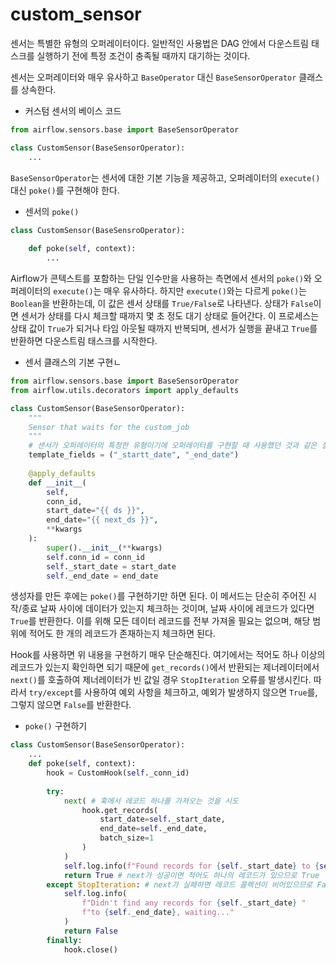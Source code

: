 # custom_sensor

센서는 특별한 유형의 오퍼레이터이다. 일반적인 사용법은 DAG 안에서 다운스트림 태스크를 실행하기 전에 특정 조건이 충족될 때까지 대기하는 것이다.

센서는 오퍼레이터와 매우 유사하고 `BaseOperator` 대신 `BaseSensorOperator` 클래스를 상속한다.



- 커스텀 센서의 베이스 코드

```python
from airflow.sensors.base import BaseSensorOperator

class CustomSensor(BaseSensorOperator):
    ...
```



 `BaseSensorOperator`는 센서에 대한 기본 기능을 제공하고, 오퍼레이터의 `execute()` 대신 `poke()`를 구현해야 한다.

- 센서의 `poke()`

```python
class CustomSensor(BaseSensroOperator):
    
    def poke(self, context):
        ...
```



Airflow가 콘텍스트를 포함하는 단일 인수만을 사용하는 측면에서 센서의 `poke()`와 오퍼레이터의 `execute()`는 매우 유사하다. 하지만 `execute()`와는 다르게 `poke()`는 `Boolean`을 반환하는데, 이 값은 센서 상태를 `True/False`로 나타낸다.  상태가 `False`이면 센서가 상태를 다시 체크할 때까지 몇 초 정도 대기 상태로 들어간다. 이 프로세스는 상태 값이 `True`가 되거나 타임 아웃될 때까지 반복되며, 센서가 실행을 끝내고 `True`를 반환하면 다운스트림 태스크를 시작한다.



- 센서 클래스의 기본 구현ㄴ

```python
from airflow.sensors.base import BaseSensorOperator
from airflow.utils.decorators import apply_defaults

class CustomSensor(BaseSensorOperator):
    """
    Sensor that waits for the custom_job
    """
    # 센서가 오퍼레이터의 특정한 유형이기에 오퍼레이터를 구현할 때 사용했던 것과 같은 설정을 사용한다.
    template_fields = ("_startt_date", "_end_date")
    
    @apply_defaults
    def __init__(
        self, 
        conn_id, 
        start_date="{{ ds }}",
        end_date="{{ next_ds }}",
        **kwargs
    ):
        super().__init__(**kwargs)
        self.conn_id = conn_id
        self._start_date = start_date
        self._end_date = end_date
```



생성자를 만든 후에는 `poke()`를 구현하기만 하면 된다.  이 메서드는 단순히 주어진 시작/종료 날짜 사이에 데이터가 있는지 체크하는 것이며, 날짜 사이에 레코드가 있다면 `True`를 반환한다. 이를 위해 모든 데이터 레코드를 전부 가져올 필요는 없으며, 해당 범위에 적어도 한 개의 레코드가 존재하는지 체크하면 된다.

Hook를 사용하면 위 내용을 구현하기 매우 단순해진다. 여기에서는 적어도 하나 이상의 레코드가 있는지 확인하면 되기 때문에 `get_records()`에서 반환되는 제너레이터에서 `next()`를 호출하여 제너레이터가 빈 값일 경우 `StopIteration` 오류를 발생시킨다. 따라서 `try/except`를 사용하여 예외 사항을 체크하고, 예외가 발생하지 않으면 `True`를, 그렇지 않으면 `False`를 반환한다.

- `poke()` 구현하기

```python
class CustomSensor(BaseSensorOperator):
    ...
    def poke(self, context):
        hook = CustomHook(self._conn_id)
        
        try:
            next( # 훅에서 레코드 하나를 가져오는 것을 시도
                hook.get_records(
                    start_date=self._start_date,
                    end_date=self._end_date,
                    batch_size=1
                )
            )
            self.log.info(f"Found records for {self._start_date} to {self._end_date}")
            return True # next가 성공이면 적어도 하나의 레코드가 있으므로 True
        except StopIteration: # next가 실패하면 레코드 콜렉션이 비어있으므로 False
            self.log.info(
                f"Didn't find any records for {self._start_date} "
                f"to {self._end_date}, waiting..."
            )
            return False
        finally:
            hook.close()
```

